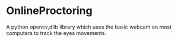 # OnlineProctoring

A python opencv,dlib library which uses the basic webcam on most computers to track the eyes movements.

